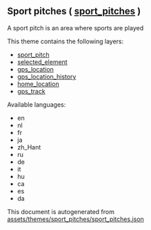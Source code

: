 

 Sport pitches ( [sport_pitches](https://mapcomplete.osm.be/sport_pitches) ) 
-----------------------------------------------------------------------------



A sport pitch is an area where sports are played

This theme contains the following layers:



  - [sport_pitch](../Layers/sport_pitch.md)
  - [selected_element](../Layers/selected_element.md)
  - [gps_location](../Layers/gps_location.md)
  - [gps_location_history](../Layers/gps_location_history.md)
  - [home_location](../Layers/home_location.md)
  - [gps_track](../Layers/gps_track.md)


Available languages:



  - en
  - nl
  - fr
  - ja
  - zh_Hant
  - ru
  - de
  - it
  - hu
  - ca
  - es
  - da
 

This document is autogenerated from [assets/themes/sport_pitches/sport_pitches.json](https://github.com/pietervdvn/MapComplete/blob/develop/assets/themes/sport_pitches/sport_pitches.json)